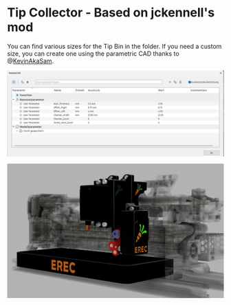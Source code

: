 # Tip Collector - Based on jckennell's mod

You can find various sizes for the Tip Bin in the folder. If you need a custom size, you can create one using the parametric CAD  thanks to @[KevinAkaSam](https://kevinakasam.com/).

![img.png](../../Images/cad.png)


![img.png](../../Images/tip_collector.png)
